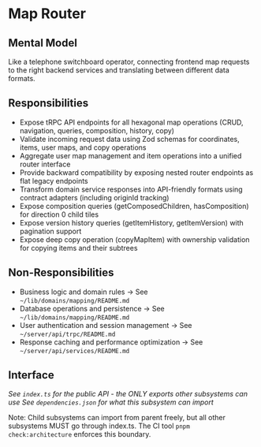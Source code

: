 # Map Router

## Mental Model
Like a telephone switchboard operator, connecting frontend map requests to the right backend services and translating between different data formats.

## Responsibilities
- Expose tRPC API endpoints for all hexagonal map operations (CRUD, navigation, queries, composition, history, copy)
- Validate incoming request data using Zod schemas for coordinates, items, user maps, and copy operations
- Aggregate user map management and item operations into a unified router interface
- Provide backward compatibility by exposing nested router endpoints as flat legacy endpoints
- Transform domain service responses into API-friendly formats using contract adapters (including originId tracking)
- Expose composition queries (getComposedChildren, hasComposition) for direction 0 child tiles
- Expose version history queries (getItemHistory, getItemVersion) with pagination support
- Expose deep copy operation (copyMapItem) with ownership validation for copying items and their subtrees

## Non-Responsibilities
- Business logic and domain rules → See `~/lib/domains/mapping/README.md`
- Database operations and persistence → See `~/lib/domains/mapping/README.md`
- User authentication and session management → See `~/server/api/trpc/README.md`
- Response caching and performance optimization → See `~/server/api/services/README.md`

## Interface
*See `index.ts` for the public API - the ONLY exports other subsystems can use*
*See `dependencies.json` for what this subsystem can import*

Note: Child subsystems can import from parent freely, but all other subsystems MUST go through index.ts. The CI tool `pnpm check:architecture` enforces this boundary.